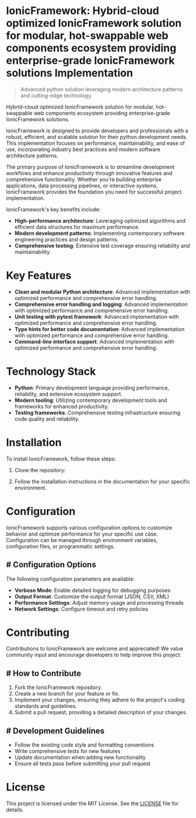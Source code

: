 <!-- fallback_IonicFramework_20250806224555_28238 -->

# IonicFramework: Hybrid-cloud optimized IonicFramework solution for modular, hot-swappable web components ecosystem providing enterprise-grade IonicFramework solutions Implementation
> Advanced python solution leveraging modern architecture patterns and cutting-edge technology.

Hybrid-cloud optimized IonicFramework solution for modular, hot-swappable web components ecosystem providing enterprise-grade IonicFramework solutions.

IonicFramework is designed to provide developers and professionals with a robust, efficient, and scalable solution for their python development needs. This implementation focuses on performance, maintainability, and ease of use, incorporating industry best practices and modern software architecture patterns.

The primary purpose of IonicFramework is to streamline development workflows and enhance productivity through innovative features and comprehensive functionality. Whether you're building enterprise applications, data processing pipelines, or interactive systems, IonicFramework provides the foundation you need for successful project implementation.

IonicFramework's key benefits include:

* **High-performance architecture**: Leveraging optimized algorithms and efficient data structures for maximum performance.
* **Modern development patterns**: Implementing contemporary software engineering practices and design patterns.
* **Comprehensive testing**: Extensive test coverage ensuring reliability and maintainability.

# Key Features

* **Clean and modular Python architecture**: Advanced implementation with optimized performance and comprehensive error handling.
* **Comprehensive error handling and logging**: Advanced implementation with optimized performance and comprehensive error handling.
* **Unit testing with pytest framework**: Advanced implementation with optimized performance and comprehensive error handling.
* **Type hints for better code documentation**: Advanced implementation with optimized performance and comprehensive error handling.
* **Command-line interface support**: Advanced implementation with optimized performance and comprehensive error handling.

# Technology Stack

* **Python**: Primary development language providing performance, reliability, and extensive ecosystem support.
* **Modern tooling**: Utilizing contemporary development tools and frameworks for enhanced productivity.
* **Testing frameworks**: Comprehensive testing infrastructure ensuring code quality and reliability.

# Installation

To install IonicFramework, follow these steps:

1. Clone the repository:


2. Follow the installation instructions in the documentation for your specific environment.

# Configuration

IonicFramework supports various configuration options to customize behavior and optimize performance for your specific use case. Configuration can be managed through environment variables, configuration files, or programmatic settings.

## # Configuration Options

The following configuration parameters are available:

* **Verbose Mode**: Enable detailed logging for debugging purposes
* **Output Format**: Customize the output format (JSON, CSV, XML)
* **Performance Settings**: Adjust memory usage and processing threads
* **Network Settings**: Configure timeout and retry policies

# Contributing

Contributions to IonicFramework are welcome and appreciated! We value community input and encourage developers to help improve this project.

## # How to Contribute

1. Fork the IonicFramework repository.
2. Create a new branch for your feature or fix.
3. Implement your changes, ensuring they adhere to the project's coding standards and guidelines.
4. Submit a pull request, providing a detailed description of your changes.

## # Development Guidelines

* Follow the existing code style and formatting conventions
* Write comprehensive tests for new features
* Update documentation when adding new functionality
* Ensure all tests pass before submitting your pull request

# License

This project is licensed under the MIT License. See the [LICENSE](https://github.com/sandibrrm/IonicFramework/blob/main/LICENSE) file for details.
